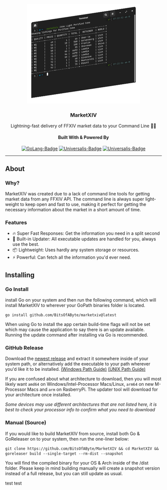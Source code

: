 <div align="center">

<img src = ".assets/cli-example.png" alt="MarketXIV Terminal Example" height="320"/>

### MarketXIV
Lightning-fast delivery of FFXIV market data to your Command Line 🚀🔥

#### Built With & Powered By
[![GoLang-Badge](https://img.shields.io/badge/GoLang-00ADD8?style=for-the-badge&logo=go&logoColor=white)](https://go.dev/)
[![Universalis-Badge](https://img.shields.io/badge/Universalis-orange?style=for-the-badge&logo=swagger&logoColor=white)](https://universalis.app)
[![Universalis-Badge](https://img.shields.io/badge/XIVAPI-purple?style=for-the-badge&logo=swagger&logoColor=white)](https://xivapi.com)

</div>

---

## About
### Why?
MarketXIV was created due to a lack of command line tools for getting market data from any FFXIV API. The command line is always super light-weight to keep open and fast to use, making it perfect for getting the necessary information about the market in a short amount of time.

### Features
- 🔥 Super Fast Responses: Get the information you need in a split second
- 🔧 Built-in Updater: All executable updates are handled for you, always use the best.
- 📦 Lightweight: Uses hardly any system storage or resources.
- ⚡ Powerful: Can fetch all the information you'd ever need.

## Installing
### Go Install
install Go on your system and then run the following command, which will install MarketXIV to wherever your GoPath binaries folder is located.
```
go install github.com/BitsOfAByte/marketxiv@latest 
```

When using Go to install the app certain build-time flags will not be set which may cause the application to say there is an update available. Running the update command after installing via Go is recommended. 

### GitHub Release
Download the [newest release](https://github.com/BitsOfAByte/MarketXIV/releases/latest) and extract it somewhere inside of your system path, or alternatively add the executable to your path wherever you'd like it to be installed. [(Windows Path Guide)](https://www.maketecheasier.com/what-is-the-windows-path/) [(UNIX Path Guide)](https://www.computerhope.com/issues/ch001647.htm)

If you are confused about what architecture to download, then you will most likely want `amd64` on Windows/Intel-Processor Macs/Linux, `arm64` on new M-Processor Macs and `arm` on RasberryPi. The updater tool will download for your architecture once installed. 

*Some devices may use different architectures that are not listed here, it is best to check your processor info to confirm what you need to download*

### Manual (Source)
If you would like to build MarketXIV from source, install both Go & GoReleaser on to your system, then run the one-liner below:
```
git clone https://github.com/BitsOfAByte/MarketXIV && cd MarketXIV && goreleaser build --single-target --rm-dist --snapshot
```
You will find the compiled binary for your OS & Arch inside of the /dist folder. Please keep in mind building manually will create a snapshot version instead of a full release, but you can still update as usual. 

test test
